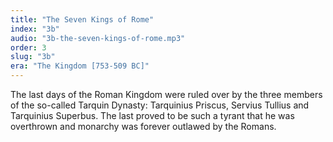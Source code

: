 ```yaml
---
title: "The Seven Kings of Rome"
index: "3b"
audio: "3b-the-seven-kings-of-rome.mp3"
order: 3
slug: "3b"
era: "The Kingdom [753-509 BC]"
---
```


The last days of the Roman Kingdom were ruled over by the three members of the so-called Tarquin Dynasty: Tarquinius Priscus, Servius Tullius and Tarquinius Superbus. The last proved to be such a tyrant that he was overthrown and monarchy was forever outlawed by the Romans.


